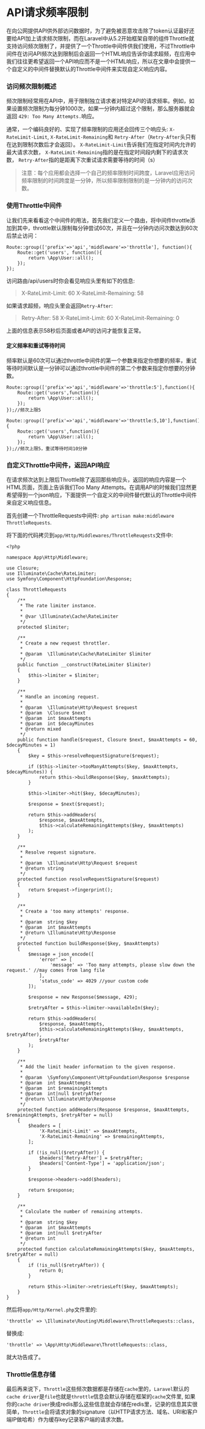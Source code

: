 # API请求频率限制

在向公网提供API供外部访问数据时，为了避免被恶意攻击除了token认证最好还要给API加上请求频次限制，而在Laravel中从5.2开始框架自带的组件Throttle就支持访问频次限制了，并提供了一个Throttle中间件供我们使用，不过Throttle中间件在访问API频次达到限制后会返回一个HTML响应告诉你请求超频，在应用中我们往往更希望返回一个API响应而不是一个HTML响应，所以在文章中会提供一个自定义的中间件替换默认的Throttle中间件来实现自定义响应内容。

### 访问频次限制概述

频次限制经常用在API中，用于限制独立请求者对特定API的请求频率。例如，如果设置频次限制为每分钟1000次，如果一分钟内超过这个限制，那么服务器就会返回 `429: Too Many Attempts.`响应。

通常，一个编码良好的、实现了频率限制的应用还会回传三个响应头: `X-RateLimit-Limit`, `X-RateLimit-Remaining`和 `Retry-After`（`Retry-After`头只有在达到限制次数后才会返回）。 `X-RateLimit-Limit`告诉我们在指定时间内允许的最大请求次数， `X-RateLimit-Remaining`指的是在指定时间段内剩下的请求次数， `Retry-After`指的是距离下次重试请求需要等待的时间（s）

>注意：每个应用都会选择一个自己的频率限制时间跨度，Laravel应用访问频率限制的时间跨度是一分钟，所以频率限制限制的是一分钟内的访问次数。

### 使用Throttle中间件

让我们先来看看这个中间件的用法，首先我们定义一个路由，将中间件throttle添加到其中，throttle默认限制每分钟尝试60次，并且在一分钟内访问次数达到60次后禁止访问：

```
Route::group(['prefix'=>'api','middleware'=>'throttle'], function(){
    Route::get('users', function(){
        return \App\User::all();
    });
});
```
访问路由/api/users时你会看见响应头里有如下的信息:

>X-RateLimit-Limit: 60
X-RateLimit-Remaining: 58

如果请求超频，响应头里会返回`Retry-After`:

>Retry-After: 58
X-RateLimit-Limit: 60
X-RateLimit-Remaining: 0

上面的信息表示58秒后页面或者API的访问才能恢复正常。

#### 定义频率和重试等待时间
频率默认是60次可以通过throttle中间件的第一个参数来指定你想要的频率，重试等待时间默认是一分钟可以通过throttle中间件的第二个参数来指定你想要的分钟数。

```
Route::group(['prefix'=>'api','middleware'=>'throttle:5'],function(){
    Route::get('users',function(){
        return \App\User::all();
    });
});//频次上限5

Route::group(['prefix'=>'api','middleware'=>'throttle:5,10'],function(){
    Route::get('users',function(){
        return \App\User::all();
    });
});//频次上限5，重试等待时间10分钟
```
### 自定义Throttle中间件，返回API响应
在请求频次达到上限后Throttle除了返回那些响应头，返回的响应内容是一个HTML页面，页面上告诉我们Too Many Attempts。在调用API的时候我们显然更希望得到一个json响应，下面提供一个自定义的中间件替代默认的Throttle中间件来自定义响应信息。

首先创建一个ThrottleRequests中间件: `php artisan make:middleware ThrottleRequests`.

将下面的代码拷贝到`app/Http/Middlewares/ThrottleReuqests`文件中:
```
<?php

namespace App\Http\Middleware;

use Closure;
use Illuminate\Cache\RateLimiter;
use Symfony\Component\HttpFoundation\Response;

class ThrottleRequests
{
    /**
     * The rate limiter instance.
     *
     * @var \Illuminate\Cache\RateLimiter
     */
    protected $limiter;

    /**
     * Create a new request throttler.
     *
     * @param  \Illuminate\Cache\RateLimiter $limiter
     */
    public function __construct(RateLimiter $limiter)
    {
        $this->limiter = $limiter;
    }

    /**
     * Handle an incoming request.
     *
     * @param  \Illuminate\Http\Request $request
     * @param  \Closure $next
     * @param  int $maxAttempts
     * @param  int $decayMinutes
     * @return mixed
     */
    public function handle($request, Closure $next, $maxAttempts = 60, $decayMinutes = 1)
    {
        $key = $this->resolveRequestSignature($request);

        if ($this->limiter->tooManyAttempts($key, $maxAttempts, $decayMinutes)) {
            return $this->buildResponse($key, $maxAttempts);
        }

        $this->limiter->hit($key, $decayMinutes);

        $response = $next($request);

        return $this->addHeaders(
            $response, $maxAttempts,
            $this->calculateRemainingAttempts($key, $maxAttempts)
        );
    }

    /**
     * Resolve request signature.
     *
     * @param  \Illuminate\Http\Request $request
     * @return string
     */
    protected function resolveRequestSignature($request)
    {
        return $request->fingerprint();
    }

    /**
     * Create a 'too many attempts' response.
     *
     * @param  string $key
     * @param  int $maxAttempts
     * @return \Illuminate\Http\Response
     */
    protected function buildResponse($key, $maxAttempts)
    {
        $message = json_encode([
            'error' => [
                'message' => 'Too many attempts, please slow down the request.' //may comes from lang file
            ],
            'status_code' => 4029 //your custom code
        ]);

        $response = new Response($message, 429);

        $retryAfter = $this->limiter->availableIn($key);

        return $this->addHeaders(
            $response, $maxAttempts,
            $this->calculateRemainingAttempts($key, $maxAttempts, $retryAfter),
            $retryAfter
        );
    }

    /**
     * Add the limit header information to the given response.
     *
     * @param  \Symfony\Component\HttpFoundation\Response $response
     * @param  int $maxAttempts
     * @param  int $remainingAttempts
     * @param  int|null $retryAfter
     * @return \Illuminate\Http\Response
     */
    protected function addHeaders(Response $response, $maxAttempts, $remainingAttempts, $retryAfter = null)
    {
        $headers = [
            'X-RateLimit-Limit' => $maxAttempts,
            'X-RateLimit-Remaining' => $remainingAttempts,
        ];

        if (!is_null($retryAfter)) {
            $headers['Retry-After'] = $retryAfter;
            $headers['Content-Type'] = 'application/json';
        }

        $response->headers->add($headers);

        return $response;
    }

    /**
     * Calculate the number of remaining attempts.
     *
     * @param  string $key
     * @param  int $maxAttempts
     * @param  int|null $retryAfter
     * @return int
     */
    protected function calculateRemainingAttempts($key, $maxAttempts, $retryAfter = null)
    {
        if (!is_null($retryAfter)) {
            return 0;
        }

        return $this->limiter->retriesLeft($key, $maxAttempts);
    }
}
```
然后将`app/Http/Kernel.php`文件里的:

```
'throttle' => \Illuminate\Routing\Middleware\ThrottleRequests::class,
```
替换成:

```
'throttle' => \App\Http\Middleware\ThrottleRequests::class,
```
就大功告成了。

### Throttle信息存储
最后再来说下，`Throttle`这些频次数据都是存储在`cache`里的，`Laravel`默认的`cache driver`是`file`也就是`throttle`信息会默认存储在框架的`cache`文件里,  如果你的`cache driver`换成redis那么这些信息就会存储在redis里，记录的信息其实很简单，`Throttle`会将请求对象的signature（以HTTP请求方法、域名、URI和客户端IP做哈希）作为缓存key记录客户端的请求次数。
